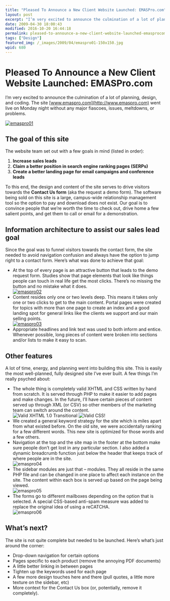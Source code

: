 ```yaml
---
title: "Pleased To Announce a New Client Website Launched: EMASPro.com"
layout: post
excerpt: "I’m very excited to announce the culmination of a lot of planning, design, and coding. The site emaspro.com went live on Monday night without any major fiascoes, issues, meltdowns, or problems."
date: 2009-04-30 18:00:43
modified: 2016-10-20 16:44:18
permalink: pleased-to-announce-a-new-client-website-launched-emasprocom/index.html
tags: ["Design"]
featured_img: /_images/2009/04/emaspro01-150x150.jpg
wpid: 680
---
```


# Pleased To Announce a New Client Website Launched: EMASPro.com

I’m very excited to announce the culmination of a lot of planning, design, and coding. The site [www.emaspro.com](http://www.emaspro.com) went live on Monday night without any major fiascoes, issues, meltdowns, or problems.

[![emaspro01](/_images/2009/04/emaspro01.jpg "emaspro01")](http://emaspro.com)

The goal of this site
---------------------

The website team set out with a few goals in mind (listed in order):

1. **Increase sales leads**
2. **Claim a better position in search engine ranking pages (SERPs)**
3. **Create a better landing page for email campaigns and conference leads**

To this end, the design and content of the site serves to drive visitors towards the **Contact Us form** (aka the request a demo form). The software being sold on this site is a large, campus-wide relationship management tool so the option to pay and download does not exist. Our goal is to convince people that we’re worth the time to check out, drive home a few salient points, and get them to call or email for a demonstration.

Information architecture to assist our sales lead goal
------------------------------------------------------

Since the goal was to funnel visitors towards the contact form, the site needed to avoid navigation confusion and always have the option to jump right to a contact form. Here’s what was done to achieve that goal:

- At the top of every page is an attractive button that leads to the demo request form. Studies show that page elements that look like things people can touch in real life get the most clicks. There’s no missing the button and no mistake what it does.  
  [![emaspro02](/_images/2009/04/emaspro02.jpg "emaspro02")](http://emaspro.com/contact/)
- Content resides only one or two levels deep. This means it takes only one or two clicks to get to the main content. Portal pages were created for topics with more than one page to create an index and a good landing spot for general links like the clients we support and our main selling points.  
  [![emaspro03](/_images/2009/04/emaspro03.jpg "emaspro03")](http://emaspro.com/why-emas-pro/)
- Appropriate headlines and link text was used to both inform and entice. Whenever possible, long pieces of content were broken into sections and/or lists to make it easy to scan.

Other features
--------------

A lot of time, energy, and planning went into building this site. This is easily the most well-planned, fully designed site I’ve ever built. A few things I’m really psyched about:

- The whole thing is completely valid XHTML and CSS written by hand from scratch. It is served through PHP to make it easier to add pages and make changes. In the future, I’ll have certain pieces of content served up through XML (or CSV) so other members of the marketing team can switch around the content.  
  ![Valid XHTML 1.0 Transitional](https://www.w3.org/Icons/valid-xhtml10) ![Valid CSS!](https://jigsaw.w3.org/css-validator/images/vcss)
- We created a general keyword strategy for the site which is miles apart from what existed before. On the old site, we were accidentally ranking for a few different words. This new site is optimized for those words and a few others.
- Navigation at the top and the site map in the footer at the bottom make sure people don’t get lost in any particular section. I also added a dynamic breadcrumb function just below the header that keeps track of where people are in the site.  
  ![emaspro04](/_images/2009/04/emaspro04.jpg "emaspro04")
- The sidebar modules are just that – modules. They all reside in the same PHP file and can be changed in one place to affect each instance on the site. The content within each box is served up based on the page being viewed.  
  ![emaspro05](/_images/2009/04/emaspro05.jpg "emaspro05")
- The forms go to different mailboxes depending on the option that is selected. A special CSS-based anti-spam measure was added to replace the original idea of using a reCATCHA.  
  ![emaspro06](/_images/2009/04/emaspro06.jpg "emaspro06")

What’s next?
------------

The site is not quite complete but needed to be launched. Here’s what’s just around the corner:

- Drop-down navigation for certain options
- Pages specific to each product (remove the annoying PDF documents)
- A little better linking in between pages
- Tighten up the keywords used for each page
- A few more design touches here and there (pull quotes, a little more texture on the sidebar, etc)
- More context for the Contact Us box (or, potentially, remove it completely).
